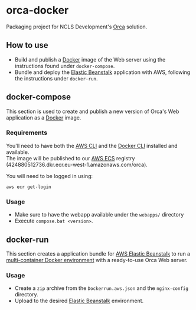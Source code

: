 # orca-docker
Packaging project for NCLS Development's [Orca](https://www.orca-solution.com/) solution.

## How to use

- Build and publish a [Docker](https://www.docker.com/) image of the Web server using the instructions found under `docker-compose`.
- Bundle and deploy the [Elastic Beanstalk](https://aws.amazon.com/elasticbeanstalk/) application with AWS, following the instructions under `docker-run`.

## docker-compose

This section is used to create and publish a new version of Orca's Web application as a [Docker](https://www.docker.com/) image.

### Requirements

You'll need to have both the [AWS CLI](https://aws.amazon.com/cli/) and the [Docker CLI](https://docs.docker.com/engine/reference/commandline/cli/) installed  and available.  
The image will be published to our [AWS ECS](https://aws.amazon.com/ecs/) registry (424880512736.dkr.ecr.eu-west-1.amazonaws.com/orca).

You will need to be logged in using:
```
aws ecr get-login
```

### Usage

- Make sure to have the webapp available under the `webapps/` directory
- Execute `compose.bat <version>`.

## docker-run

This section creates a application bundle for [AWS Elastic Beanstalk](https://aws.amazon.com/elasticbeanstalk/) to run a [multi-container Docker environment](http://docs.aws.amazon.com/elasticbeanstalk/latest/dg/create_deploy_docker_ecs.html) with a ready-to-use Orca Web server.

### Usage
- Create a `zip` archive from the `Dockerrun.aws.json` and the `nginx-config` directory.
- Upload to the desired [Elastic Beanstalk](https://aws.amazon.com/elasticbeanstalk/) environment.
